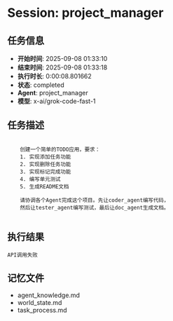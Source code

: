 # Session: project_manager

## 任务信息
- **开始时间**: 2025-09-08 01:33:10
- **结束时间**: 2025-09-08 01:33:18
- **执行时长**: 0:00:08.801662
- **状态**: completed
- **Agent**: project_manager
- **模型**: x-ai/grok-code-fast-1

## 任务描述
```

    创建一个简单的TODO应用，要求：
    1. 实现添加任务功能
    2. 实现删除任务功能
    3. 实现标记完成功能
    4. 编写单元测试
    5. 生成README文档
    
    请协调各个Agent完成这个项目。先让coder_agent编写代码，
    然后让tester_agent编写测试，最后让doc_agent生成文档。
    
```

## 执行结果
```
API调用失败
```

## 记忆文件
- agent_knowledge.md
- world_state.md  
- task_process.md
